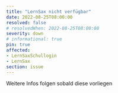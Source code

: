 ```yaml
---
title: "LernSax nicht verfügbar"
date: 2022-08-25T08:00:00
resolved: false
# resolvedWhen: 2022-08-25T08:00:00
severity: down
# informational: true
pin: true 
affected:
- LernSaxSchullogin
- LernSax
section: issue
---
```


Weitere Infos folgen sobald diese vorliegen
